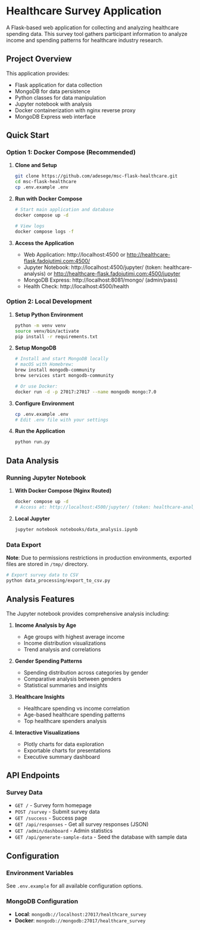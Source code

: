 # Healthcare Survey Application

A Flask-based web application for collecting and analyzing healthcare spending data. This survey tool gathers participant information to analyze income and spending patterns for healthcare industry research.

## Project Overview

This application provides:

- Flask application for data collection
- MongoDB for data persistence  
- Python classes for data manipulation
- Jupyter notebook with analysis
- Docker containerization with nginx reverse proxy
- MongoDB Express web interface

## Quick Start

### Option 1: Docker Compose (Recommended)

1. **Clone and Setup**
   ```bash
   git clone https://github.com/adesege/msc-flask-healthcare.git
   cd msc-flask-healthcare
   cp .env.example .env
   ```

2. **Run with Docker Compose**
   ```bash
   # Start main application and database
   docker compose up -d
   
   # View logs
   docker compose logs -f
   ```

3. **Access the Application**
   - Web Application: http://localhost:4500 or http://healthcare-flask.fadojutimi.com:4500/
   - Jupyter Notebook: http://localhost:4500/jupyter/ (token: healthcare-analysis) or http://healthcare-flask.fadojutimi.com:4500/jupyter
   - MongoDB Express: http://localhost:8081/mongo/ (admin/pass)
   - Health Check: http://localhost:4500/health

### Option 2: Local Development

1. **Setup Python Environment**
   ```bash
   python -m venv venv
   source venv/bin/activate
   pip install -r requirements.txt
   ```

2. **Setup MongoDB**
   ```bash
   # Install and start MongoDB locally
   # macOS with Homebrew:
   brew install mongodb-community
   brew services start mongodb-community
   
   # Or use Docker:
   docker run -d -p 27017:27017 --name mongodb mongo:7.0
   ```

3. **Configure Environment**
   ```bash
   cp .env.example .env
   # Edit .env file with your settings
   ```

4. **Run the Application**
   ```bash
   python run.py
   ```

## Data Analysis

### Running Jupyter Notebook

1. **With Docker Compose (Nginx Routed)**
   ```bash
   docker compose up -d
   # Access at: http://localhost:4500/jupyter/ (token: healthcare-analysis)
   ```

2. **Local Jupyter**
   ```bash
   jupyter notebook notebooks/data_analysis.ipynb
   ```

### Data Export

**Note**: Due to permissions restrictions in production environments, exported files are stored in `/tmp/` directory.

```bash
# Export survey data to CSV
python data_processing/export_to_csv.py
```

## Analysis Features

The Jupyter notebook provides comprehensive analysis including:

1. **Income Analysis by Age**
   - Age groups with highest average income
   - Income distribution visualizations
   - Trend analysis and correlations

2. **Gender Spending Patterns**
   - Spending distribution across categories by gender
   - Comparative analysis between genders
   - Statistical summaries and insights

3. **Healthcare Insights**
   - Healthcare spending vs income correlation
   - Age-based healthcare spending patterns
   - Top healthcare spenders analysis

4. **Interactive Visualizations**
   - Plotly charts for data exploration
   - Exportable charts for presentations
   - Executive summary dashboard

## API Endpoints

### Survey Data
- `GET /` - Survey form homepage
- `POST /survey` - Submit survey data
- `GET /success` - Success page
- `GET /api/responses` - Get all survey responses (JSON)
- `GET /admin/dashboard` - Admin statistics
- `GET /api/generate-sample-data` - Seed the database with sample data

## Configuration

### Environment Variables
See `.env.example` for all available configuration options.

### MongoDB Configuration
- **Local**: `mongodb://localhost:27017/healthcare_survey`
- **Docker**: `mongodb://mongodb:27017/healthcare_survey`
